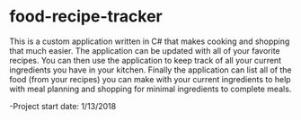 # food-recipe-tracker
This is a custom application written in C# that makes cooking and shopping that much easier.  The application can be updated with all of your favorite recipes.  You can then use the application to keep track of all your current ingredients you have in your kitchen.  Finally the application can list all of the food (from your recipes) you can make with your current ingredients to help with meal planning and shopping for minimal ingredients to complete meals. 

-Project start date: 1/13/2018
